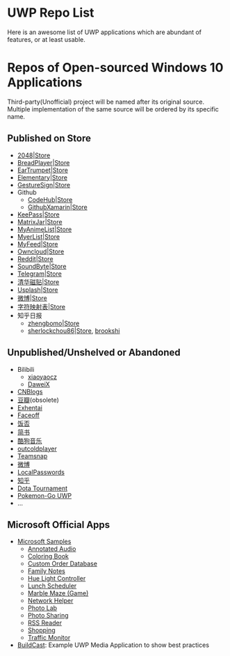# UWP Repo List

Here is an awesome list of UWP applications which are abundant of features, or at least usable.

# Repos of Open-sourced Windows 10 Applications

Third-party(Unofficial) project will be named after its original source. Multiple implementation of the same source will be ordered by its specific name.

## Published on Store

- [2048](https://github.com/YouthLin/2048UWP)|[Store](https://www.microsoft.com/store/games/2048-uwp/9nblggh68bb0)
- [BreadPlayer](https://github.com/theweavrs/BreadPlayer)|[Store](https://www.microsoft.com/store/p/bread-player/9nblggh42srx)
- [EarTrumpet](https://github.com/File-New-Project/EarTrumpet)|[Store](https://www.microsoft.com/store/p/eartrumpet/9nblggh516xp)
- [Elementary](https://github.com/ultramega/elementary-uwp)|[Store](https://www.microsoft.com/store/p/elementary-periodic-table/9nblggh4lwnb)
- [GestureSign](https://github.com/TransposonY/GestureSign)|[Store](https://www.microsoft.com/store/p/gesturesign/9n45wqvk2qqw)
- Github
   - [CodeHub](https://github.com/aalok05/CodeHub)|[Store](https://www.microsoft.com/store/p/codehub-a-client-for-github/9nblggh52tbd)
   - [GithubXamarin](https://github.com/prajjwaldimri/GithubXamarin)|[Store](https://www.microsoft.com/store/p/gitit/9nblggh40hv7)
- [KeePass](https://github.com/twsouthwick/KeePassWin)|[Store](https://www.microsoft.com/store/p/keepasswin/9wzdncrd91jm)
- [MatrixJar](https://github.com/Worldbeater/MatrixJar)|[Store](https://www.microsoft.com/store/p/matrixjar/9nblggh530bd)
- [MyAnimeList](https://github.com/Drutol/MALClient)|[Store](https://www.microsoft.com/store/p/malclient/9nblggh5f3bl)
- [MyerList](https://github.com/JuniperPhoton/MyerListUWP)|[Store](https://www.microsoft.com/store/p/myerlist/9nblggh11k1m)
- [MyFeed](https://github.com/Worldbeater/myFeed)|[Store](https://www.microsoft.com/store/p/myfeed/9nblggh4nw02)
- [Owncloud](https://github.com/owncloud/OwncloudUniversal)|[Store](https://www.microsoft.com/store/p/owncloud/9pj6d2hkq1zt)
- [Reddit](https://github.com/QuinnDamerell/Baconit)|[Store](https://www.microsoft.com/store/p/baconit/9wzdncrfj0bc)
- [SoundByte](https://github.com/DominicMaas/SoundByte)|[Store](https://www.microsoft.com/store/p/soundbyte/9nblggh4xbjg)
- [Telegram](https://github.com/UnigramDev/Unigram)|[Store](https://www.microsoft.com/store/p/unigram-preview/9n97zckpd60q)
- [清华磁贴](https://github.com/lizy14/Tsinghua-UWP)|[Store](https://www.microsoft.com/zh-cn/store/p/%E6%B8%85%E5%8D%8E%E7%A3%81%E8%B4%B4/9nblggh4twv4)
- [Usplash](https://github.com/JuniperPhoton/MyerSplashUWP)|[Store](https://www.microsoft.com/store/p/myersplash/9nblggh4vcsn)
- [微博](https://github.com/OpenWeen/OpenWeen.UWP)|[Store](https://www.microsoft.com/store/p/openween/9nblggh4qr41)
- [字符映射表](https://github.com/EdiWang/UWP-CharacterMap)|[Store](https://www.microsoft.com/store/p/character-map-uwp/9wzdncrdxf41)
- 知乎日报
  - [zhengbomo](https://github.com/zhengbomo/ZhihuDaily)|[Store](https://www.microsoft.com/store/p/%E7%9F%A5%E4%B9%8E%E6%97%A5%E6%8A%A5win10/9nblggh6c72w)
  - [sherlockchou86](https://github.com/sherlockchou86/ZhiHuDaily.UWP)|[Store](https://www.microsoft.com/store/p/%E7%9F%A5%E4%B9%8E%E6%97%A5%E6%8A%A5-uwp/9nblggh5kg9w), [brookshi](https://github.com/brookshi/UWP_ZhiHuRiBao)

## Unpublished/Unshelved or Abandoned

- Bilibili
  - [xiaoyaocz](https://github.com/xiaoyaocz/BiliBili-UWP)
  - [DaweiX](https://github.com/DaweiX/bilibili)
- [CNBlogs](https://github.com/sherlockchou86/CNBlogs.UWP)
- [豆瓣](https://github.com/scheshan/DoubanGroup.UWP)(obsolete)
- [Exhentai](https://github.com/OpportunityLiu/ExViewer)
- [Faceoff](https://github.com/brminnick/FaceOff)
- [饭否](https://github.com/iele/FanfouUWP)
- [简书](https://github.com/youngytj/uwp_AiJianShu)
- [酷狗音乐](https://github.com/zuozishi/KuGouMusic-UWP)
- [outcoldplayer](https://github.com/myCodebox/outcoldplayer)
- [Teamsnap](https://github.com/agangal/TeamSnapV3)
- [微博](https://github.com/OpenWeen/OpenWeen.UWP)
- [LocalPasswords](https://github.com/filipkristo/LocalPasswords)
- [知乎](https://github.com/RickZhao/ZhiHu-Pro)
- [Dota Tournament](https://github.com/davidmikh/DotaTournamentHub)
- [Pokemon-Go UWP](https://github.com/ST-Apps/PoGo-UWP)
- ...

## Microsoft Official Apps
- [Microsoft Samples](https://github.com/Microsoft/Windows-universal-samples)
  - [Annotated Audio](https://github.com/Microsoft/Windows-appsample-annotated-audio)
  - [Coloring Book](https://github.com/Microsoft/Windows-appsample-coloringbook)
  - [Custom Order Database](https://github.com/Microsoft/Windows-appsample-customers-orders-database)
  - [Family Notes](https://github.com/Microsoft/Windows-appsample-familynotes)
  - [Hue Light Controller](https://github.com/Microsoft/Windows-appsample-huelightcontroller)
  - [Lunch Scheduler](https://github.com/Microsoft/Windows-appsample-lunch-scheduler)
  - [Marble Maze (Game)](https://github.com/Microsoft/Windows-appsample-marble-maze)
  - [Network Helper](https://github.com/Microsoft/Windows-appsample-networkhelper)
  - [Photo Lab](https://github.com/Microsoft/Windows-appsample-photo-lab)
  - [Photo Sharing](https://github.com/Microsoft/Appsample-Photosharing)
  - [RSS Reader](https://github.com/Microsoft/Windows-appsample-rssreader)
  - [Shopping](https://github.com/Microsoft/Windows-appsample-shopping)
  - [Traffic Monitor](https://github.com/Microsoft/Windows-appsample-trafficapp)
- [BuildCast](https://github.com/Microsoft/BuildCast): Example UWP Media Application to show best practices
